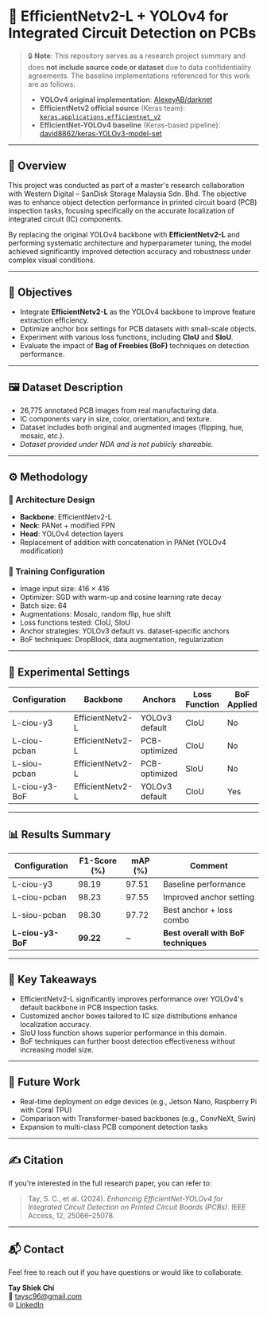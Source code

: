 # 🚀 EfficientNetv2-L + YOLOv4 for Integrated Circuit Detection on PCBs

> 🔒 **Note**: This repository serves as a research project summary and does **not include source code or dataset** due to data confidentiality agreements. The baseline implementations referenced for this work are as follows:
>
> - **YOLOv4 original implementation**: [AlexeyAB/darknet](https://github.com/AlexeyAB/darknet)  
> - **EfficientNetv2 official source** (Keras team): [`keras.applications.efficientnet_v2`](https://github.com/keras-team/keras/blob/6adc2bf7d8d548f92667f8337d27be6b1674ddf5/keras/src/applications/efficientnet_v2.py)  
> - **EfficientNet-YOLOv4 baseline** (Keras-based pipeline): [david8862/keras-YOLOv3-model-set](https://github.com/david8862/keras-YOLOv3-model-set)  

---

## 📘 Overview

This project was conducted as part of a master's research collaboration with Western Digital – SanDisk Storage Malaysia Sdn. Bhd. The objective was to enhance object detection performance in printed circuit board (PCB) inspection tasks, focusing specifically on the accurate localization of integrated circuit (IC) components.

By replacing the original YOLOv4 backbone with **EfficientNetv2-L** and performing systematic architecture and hyperparameter tuning, the model achieved significantly improved detection accuracy and robustness under complex visual conditions.

---

## 🎯 Objectives

- Integrate **EfficientNetv2-L** as the YOLOv4 backbone to improve feature extraction efficiency.
- Optimize anchor box settings for PCB datasets with small-scale objects.
- Experiment with various loss functions, including **CIoU** and **SIoU**.
- Evaluate the impact of **Bag of Freebies (BoF)** techniques on detection performance.

---

## 🖼️ Dataset Description

- 26,775 annotated PCB images from real manufacturing data.
- IC components vary in size, color, orientation, and texture.
- Dataset includes both original and augmented images (flipping, hue, mosaic, etc.).
- *Dataset provided under NDA and is not publicly shareable.*

---

## ⚙️ Methodology

### 🔧 Architecture Design

- **Backbone**: EfficientNetv2-L  
- **Neck**: PANet + modified FPN  
- **Head**: YOLOv4 detection layers  
- Replacement of addition with concatenation in PANet (YOLOv4 modification)

### 🧪 Training Configuration

- Image input size: 416 × 416  
- Optimizer: SGD with warm-up and cosine learning rate decay  
- Batch size: 64  
- Augmentations: Mosaic, random flip, hue shift  
- Loss functions tested: CIoU, SIoU  
- Anchor strategies: YOLOv3 default vs. dataset-specific anchors  
- BoF techniques: DropBlock, data augmentation, regularization

---

## 🧬 Experimental Settings

| Configuration       | Backbone        | Anchors        | Loss Function | BoF Applied |  
|---------------------|------------------|----------------|----------------|--------------|  
| L-ciou-y3           | EfficientNetv2-L | YOLOv3 default | CIoU           | No           |  
| L-ciou-pcban        | EfficientNetv2-L | PCB-optimized  | CIoU           | No           |  
| L-siou-pcban        | EfficientNetv2-L | PCB-optimized  | SIoU           | No           |  
| L-ciou-y3-BoF       | EfficientNetv2-L | YOLOv3 default | CIoU           | Yes          |  

---

## 📊 Results Summary

| Configuration       | F1-Score (%) | mAP (%) | Comment                            |  
|---------------------|--------------|---------|-------------------------------------|  
| L-ciou-y3           | 98.19        | 97.51   | Baseline performance                |  
| L-ciou-pcban        | 98.23        | 97.55   | Improved anchor setting             |  
| L-siou-pcban        | 98.30        | 97.72   | Best anchor + loss combo            |  
| **L-ciou-y3-BoF**   | **99.22**    | ~       | **Best overall with BoF techniques**|

---

## 🧠 Key Takeaways

- EfficientNetv2-L significantly improves performance over YOLOv4's default backbone in PCB inspection tasks.
- Customized anchor boxes tailored to IC size distributions enhance localization accuracy.
- SIoU loss function shows superior performance in this domain.
- BoF techniques can further boost detection effectiveness without increasing model size.

---

## 🔭 Future Work

- Real-time deployment on edge devices (e.g., Jetson Nano, Raspberry Pi with Coral TPU)
- Comparison with Transformer-based backbones (e.g., ConvNeXt, Swin)
- Expansion to multi-class PCB component detection tasks

---

## ✍️ Citation

If you're interested in the full research paper, you can refer to:

> Tay, S. C., et al. (2024). *Enhancing EfficientNet-YOLOv4 for Integrated Circuit Detection on Printed Circuit Boards (PCBs)*. IEEE Access, 12, 25066–25078.

---

## 📬 Contact

Feel free to reach out if you have questions or would like to collaborate.

**Tay Shiek Chi**  
📧 taysc96@gmail.com  
🌐 [LinkedIn](https://www.linkedin.com/in/s-chi-tay-859b69307/)  
